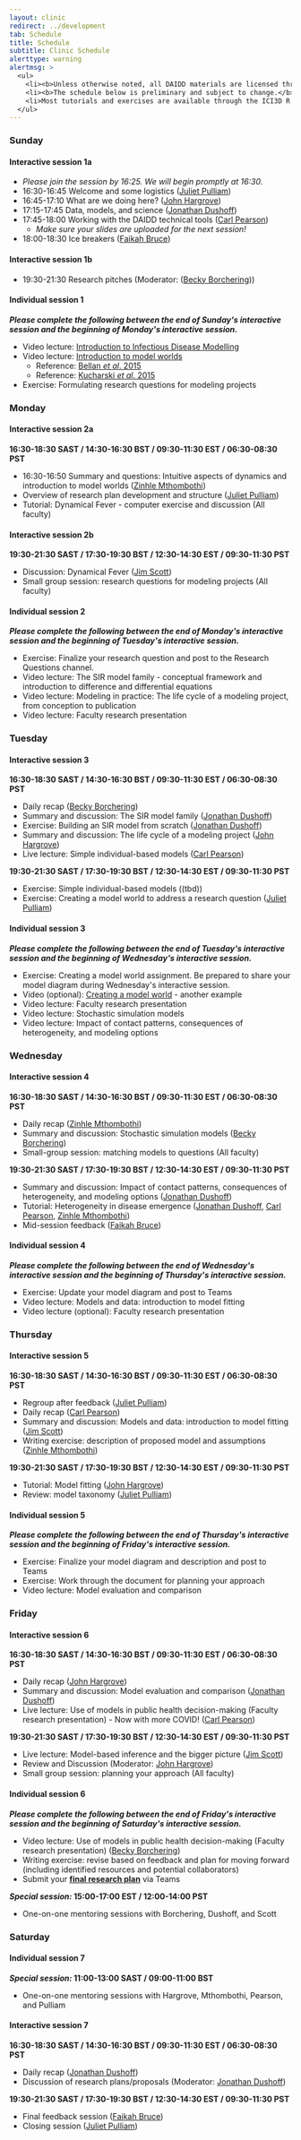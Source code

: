 ```yaml
---
layout: clinic
redirect: ../development
tab: Schedule
title: Schedule
subtitle: Clinic Schedule
alerttype: warning
alertmsg: >
  <ul>
    <li><b>Unless otherwise noted, all DAIDD materials are licensed through a <a rel="license" href="http://creativecommons.org/licenses/by/4.0/">CC-BY International License</a>.</b> <a rel="license" href="../license.html">Click here for license details</a>.</li>
    <li><b>The schedule below is preliminary and subject to change.</b> Materials linked from this page are also subject to change and should not be considered final until the conclusion of the relevant session.</li>
    <li>Most tutorials and exercises are available through the ICI3D R package. Additional materials are linked from the <a href='../resources'>Resources</a> page.</li>
  </ul>
---
```


### Sunday

#### Interactive session 1a

- _Please join the session by 16:25. We will begin promptly at 16:30._
- 16:30-16:45 Welcome and some logistics ([Juliet Pulliam]({{site.subdomainurl}}/team/pulliam/))
- 16:45-17:10 What are we doing here? ([John Hargrove]({{site.subdomainurl}}/team/hargrove/)) 
- 17:15-17:45 Data, models, and science ([Jonathan Dushoff]({{site.subdomainurl}}/team/dushoff/))
- 17:45-18:00 Working with the DAIDD technical tools ([Carl Pearson]({{site.subdomainurl}}/team/pearson/)) 
    - _Make sure your slides are uploaded for the next session!_
- 18:00-18:30 Ice breakers ([Faikah Bruce]({{site.subdomainurl}}/team/bruce/))

#### Interactive session 1b

- 19:30-21:30 Research pitches (Moderator: ([Becky Borchering]({{site.subdomainurl}}/team/borchering/)))

#### Individual session 1

_**Please complete the following between the end of Sunday's interactive session and the beginning of Monday's interactive session.**_

- Video lecture: [Introduction to Infectious Disease Modelling](https://youtu.be/EV5FLlrRwiQ) 
- Video lecture: [Introduction to model worlds](https://youtu.be/ev8jMgv-DEg) 
    - Reference: [Bellan _et al_. 2015](https://doi.org/10.1016/S1473-3099(15)70139-8)
    - Reference: [Kucharski _et al_. 2015](https://www.pnas.org/content/112/46/14366)
- Exercise: Formulating research questions for modeling projects 

### Monday

#### Interactive session 2a

**16:30-18:30 SAST / 14:30-16:30 BST / 09:30-11:30 EST / 06:30-08:30 PST**

- 16:30-16:50 Summary and questions: Intuitive aspects of dynamics and introduction to model worlds ([Zinhle Mthombothi]({{site.subdomainurl}}/team/mthombothi/))
- Overview of research plan development and structure ([Juliet Pulliam]({{site.subdomainurl}}/team/pulliam/)) 
- Tutorial: Dynamical Fever - computer exercise and discussion (All faculty) 

#### Interactive session 2b
**19:30-21:30 SAST / 17:30-19:30 BST / 12:30-14:30 EST / 09:30-11:30 PST**

- Discussion: Dynamical Fever ([Jim Scott]({{site.subdomainurl}}/team/scott/)) 
- Small group session: research questions for modeling projects (All faculty) 

#### Individual session 2

**_Please complete the following between the end of Monday's interactive session and the beginning of Tuesday's interactive session._**

- Exercise: Finalize your research question and post to the Research Questions channel.
- Video lecture: The SIR model family - conceptual framework and introduction to difference and differential equations 
- Video lecture: Modeling in practice: The life cycle of a modeling project, from conception to publication 
- Video lecture: Faculty research presentation 

### Tuesday

#### Interactive session 3

**16:30-18:30 SAST / 14:30-16:30 BST / 09:30-11:30 EST / 06:30-08:30 PST**

- Daily recap ([Becky Borchering]({{site.subdomainurl}}/team/borchering/)) 
- Summary and discussion: The SIR model family ([Jonathan Dushoff]({{site.subdomainurl}}/team/dushoff/)) 
- Exercise: Building an SIR model from scratch ([Jonathan Dushoff]({{site.subdomainurl}}/team/dushoff/)) 
- Summary and discussion: The life cycle of a modeling project ([John Hargrove]({{site.subdomainurl}}/team/hargrove/))
- Live lecture: Simple individual-based models ([Carl Pearson]({{site.subdomainurl}}/team/pearson/)) 

**19:30-21:30 SAST / 17:30-19:30 BST / 12:30-14:30 EST / 09:30-11:30 PST**

- Exercise: Simple individual-based models ((tbd)) 
- Exercise: Creating a model world to address a research question ([Juliet Pulliam]({{site.subdomainurl}}/team/pulliam/)) 

#### Individual session 3

**_Please complete the following between the end of Tuesday's interactive session and the beginning of Wednesday's interactive session._**

- Exercise: Creating a model world assignment. Be prepared to share your model diagram during Wednesday's interactive session.
- Video (optional): [Creating a model world](https://youtu.be/7e18CBtoAcY) - another example 
- Video lecture: Faculty research presentation 
- Video lecture: Stochastic simulation models 
- Video lecture: Impact of contact patterns, consequences of heterogeneity, and modeling options 

### Wednesday

#### Interactive session 4

**16:30-18:30 SAST / 14:30-16:30 BST / 09:30-11:30 EST / 06:30-08:30 PST**

- Daily recap ([Zinhle Mthombothi]({{site.subdomainurl}}/team/mthombothi/)) 
- Summary and discussion: Stochastic simulation models ([Becky Borchering]({{site.subdomainurl}}/team/borchering/)) 
- Small-group session: matching models to questions (All faculty) 

**19:30-21:30 SAST / 17:30-19:30 BST / 12:30-14:30 EST / 09:30-11:30 PST**

- Summary and discussion: Impact of contact patterns, consequences of heterogeneity, and modeling options ([Jonathan Dushoff]({{site.subdomainurl}}/team/dushoff/)) 
- Tutorial: Heterogeneity in disease emergence ([Jonathan Dushoff]({{site.subdomainurl}}/team/dushoff/), [Carl Pearson]({{site.subdomainurl}}/team/pearson/), [Zinhle Mthombothi]({{site.subdomainurl}}/team/mthombothi/)) 
- Mid-session feedback ([Faikah Bruce]({{site.subdomainurl}}/team/bruce/)) 


#### Individual session 4

**_Please complete the following between the end of Wednesday's interactive session and the beginning of Thursday's interactive session._**

- Exercise: Update your model diagram and post to Teams
- Video lecture: Models and data: introduction to model fitting 
- Video lecture (optional): Faculty research presentation 

### Thursday

#### Interactive session 5

**16:30-18:30 SAST / 14:30-16:30 BST / 09:30-11:30 EST / 06:30-08:30 PST**

- Regroup after feedback ([Juliet Pulliam]({{site.subdomainurl}}/team/pulliam/)) 
- Daily recap ([Carl Pearson]({{site.subdomainurl}}/team/pearson/)) 
- Summary and discussion: Models and data: introduction to model fitting ([Jim Scott]({{site.subdomainurl}}/team/scott/)) 
- Writing exercise: description of proposed model and assumptions ([Zinhle Mthombothi]({{site.subdomainurl}}/team/mthombothi/)) 

**19:30-21:30 SAST / 17:30-19:30 BST / 12:30-14:30 EST / 09:30-11:30 PST**

- Tutorial: Model fitting ([John Hargrove]({{site.subdomainurl}}/team/hargrove/)) 
- Review: model taxonomy ([Juliet Pulliam]({{site.subdomainurl}}/team/pulliam/)) 

#### Individual session 5

**_Please complete the following between the end of Thursday's interactive session and the beginning of Friday's interactive session._**

- Exercise: Finalize your model diagram and description and post to Teams 
- Exercise: Work through the document for planning your approach
- Video lecture: Model evaluation and comparison 


### Friday

#### Interactive session 6

**16:30-18:30 SAST / 14:30-16:30 BST / 09:30-11:30 EST / 06:30-08:30 PST**

- Daily recap ([John Hargrove]({{site.subdomainurl}}/team/hargrove/)) 
- Summary and discussion: Model evaluation and comparison ([Jonathan Dushoff]({{site.subdomainurl}}/team/dushoff/)) 
- Live lecture: Use of models in public health decision-making (Faculty research presentation) - Now with more COVID! ([Carl Pearson]({{site.subdomainurl}}/team/pearson/)) 

**19:30-21:30 SAST / 17:30-19:30 BST / 12:30-14:30 EST / 09:30-11:30 PST**

- Live lecture: Model-based inference and the bigger picture ([Jim Scott]({{site.subdomainurl}}/team/scott/)) 
- Review and Discussion (Moderator: [John Hargrove]({{site.subdomainurl}}/team/hargrove/)) 
- Small group session: planning your approach (All faculty) 

#### Individual session 6

**_Please complete the following between the end of Friday's interactive session and the beginning of Saturday's interactive session._**

- Video lecture: Use of models in public health decision-making (Faculty research presentation) ([Becky Borchering]({{site.subdomainurl}}/team/borchering/))
- Writing exercise: revise based on feedback and plan for moving forward (including identified resources and potential collaborators)
- Submit your [**final research plan**](../Materials/researchPlans) via Teams

**_Special session:_ 15:00-17:00 EST / 12:00-14:00 PST**

- One-on-one mentoring sessions with Borchering, Dushoff, and Scott 

### Saturday

#### Individual session 7

**_Special session:_ 11:00-13:00 SAST / 09:00-11:00 BST**

- One-on-one mentoring sessions with Hargrove, Mthombothi, Pearson, and Pulliam 

#### Interactive session 7

**16:30-18:30 SAST / 14:30-16:30 BST / 09:30-11:30 EST / 06:30-08:30 PST**

- Daily recap ([Jonathan Dushoff]({{site.subdomainurl}}/team/dushoff/)) 
- Discussion of research plans/proposals (Moderator: [Jonathan Dushoff]({{site.subdomainurl}}/team/dushoff/))

**19:30-21:30 SAST / 17:30-19:30 BST / 12:30-14:30 EST / 09:30-11:30 PST**

- Final feedback session ([Faikah Bruce]({{site.subdomainurl}}/team/bruce/)) 
- Closing session ([Juliet Pulliam]({{site.subdomainurl}}/team/pulliam/)) 

